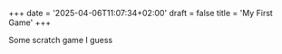 +++
date = '2025-04-06T11:07:34+02:00'
draft = false
title = 'My First Game'
+++

Some scratch game I guess